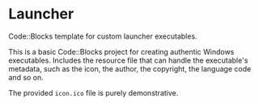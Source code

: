 # Launcher

Code::Blocks template for custom launcher executables.

This is a basic Code::Blocks project for creating authentic Windows executables. Includes the resource file that can handle the executable's metadata, such as the icon, the author, the copyright, the language code and so on.

The provided `icon.ico` file is purely demonstrative.
